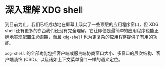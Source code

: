 # 深入理解 XDG shell

到目前为止，我们已经成功地在屏幕上现实了一些顶层的应用程序窗口，但 XDG shell 还有更多的东西我们还没有完全理解。它让即便是最简单的应用程序也能正确地实现配置生命周期，而且 `xdg-shell` 也为更复杂的应用程序提供了有用的功能。

`xdg-shell` 的全部功能包括客户端或服务端协商窗口大小、多窗口的层次结构、客户端装饰 (CSD)、以及诸如上下文菜单窗口一样的语义定位。